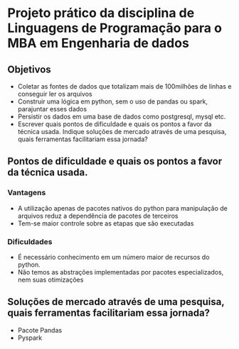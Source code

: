 # Projeto prático da disciplina de Linguagens de Programação para o MBA em Engenharia de dados

## Objetivos
- Coletar as fontes de dados que totalizam mais de 100milhões de linhas e conseguir ler os arquivos
- Construir uma lógica em python, sem o uso de pandas ou spark, parajuntar esses dados
- Persistir os dados em uma base de dados como postgresql, mysql etc.
- Escrever quais pontos de dificuldade e quais os pontos a favor da
técnica usada. Indique soluções de mercado através de uma pesquisa,
quais ferramentas facilitariam essa jornada?

## Pontos de dificuldade e quais os pontos a favor da técnica usada.
### Vantagens
- A utilização apenas de pacotes nativos do python para manipulação de arquivos reduz a dependência de pacotes de terceiros
- Tem-se maior controle sobre as etapas que são executadas

### Dificuldades
- É necessário conhecimento em um número maior de recursos do python.
- Não temos as abstrações implementadas por pacotes especializados, nem suas otimizações

## Soluções de mercado através de uma pesquisa, quais ferramentas facilitariam essa jornada?
- Pacote Pandas
- Pyspark
